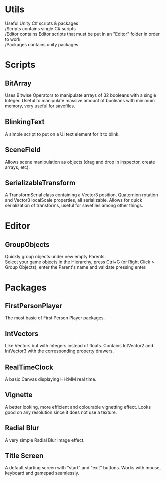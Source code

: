 # Utils
Useful Unity C# scripts & packages  
/Scripts contains single C# scripts  
/Editor contains Editor scripts that must be put in an "Editor" folder in order to work  
/Packages contains unity packages  

# Scripts

## BitArray
Uses Bitwise Operators to manipulate arrays of 32 booleans with a single Integer.
Useful to manipulate massive amount of booleans with minimum memory, very useful for savefiles.

## BlinkingText
A simple script to put on a UI text element for it to blink.

## SceneField
Allows scene manipulation as objects (drag and drop in inspector, create arrays, etc).

## SerializableTransform
A TransformSerial class containing a Vector3 position, Quaternion rotation and Vector3 localScale properties, all serializable.
Allows for quick serialization of transforms, useful for savefiles among other things.

# Editor

## GroupObjects
Quickly group objects under new empty Parents.  
Select your game objects in the Hierarchy, press Ctrl+G (or Right Click > Group Objects), enter the Parent's name and validate pressing enter.

# Packages

## FirstPersonPlayer
The most basic of First Person Player packages.

## IntVectors
Like Vectors but with Integers instead of floats. 
Contains IntVector2 and IntVector3 with the corresponding property drawers.

## RealTimeClock
A basic Canvas displaying HH:MM real time.

## Vignette
A better looking, more efficient and colourable vignetting effect. Looks good on any resolution since it does not use a texture.

## Radial Blur
A very simple Radial Blur image effect.

## Title Screen
A default starting screen with "start" and "exit" buttons. Works with mouse, keyboard and gamepad seamlessly.
